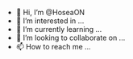 - 👋 Hi, I’m @HoseaON
- 👀 I’m interested in ...
- 🌱 I’m currently learning ...
- 💞️ I’m looking to collaborate on ...
- 📫 How to reach me ...

<!---
HoseaON/HoseaON is a ✨ special ✨ repository because its `README.md` (this file) appears on your GitHub profile.
You can click the Preview link to take a look at your changes.
--->
